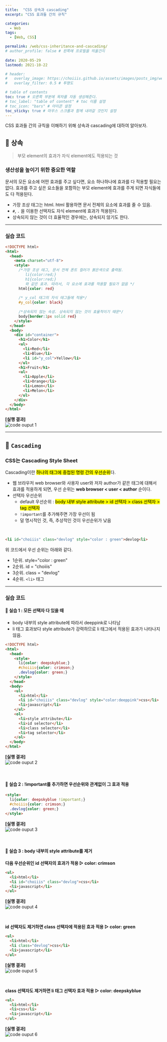 ```yaml
---
title:  "CSS 상속과 cascading"
excerpt: "CSS 효과들 간의 규칙"

categories:
  - Web
tags:
  - [Web, CSS]

permalink: /web/css-inheritance-and-cascading/
# author_profile: false # 왼쪽에 프로필을 띄울건지
 
date: 2020-05-29
lastmod: 2021-10-22

# header:
#   overlay_image: https://choiiis.github.io/assets/images/posts_img/web-5/web-5-2.png
#   overlay_filter: 0.5 # 투명도

# table of contents
toc: true # 오른쪽 부분에 목차를 자동 생성해준다.
# toc_label: "table of content" # toc 이름 설정
# toc_icon: "bars" # 아이콘 설정
toc_sticky: true # 마우스 스크롤과 함께 내려갈 것인지 설정
---
```


CSS 효과들 간의 규칙을 이해하기 위해 상속과 cascading에 대하여 알아보자.

## 🦥 상속

> 부모 element의 효과가 자식 element에도 적용되는 것

### 생산성을 높이기 위한 중요한 역할

문서의 모든 요소에 어떤 효과를 주고 싶다면, 요소 하나하나에 효과를 다 적용할 필요는 없다. 효과를 주고 싶은 요소들을 포함하는 부모 element에 효과를 주게 되면 자식들에도 다 적용된다.

- 가장 조상 태그는 html. html 활용하면 문서 전체의 요소에 효과를 줄 수 있음.
- `#`, `.` 을 이용한 선택자도 자식 element에 효과가 적용된다.
- 상속되지 않는 것이 더 효율적인 경우에는, 상속되지 않기도 한다.

---

### 실습 코드

```html
<!DOCTYPE html>
<html>
  <head>
    <meta charset="utf-8">
    <style>    
      /*가장 조상 태그, 문서 전체 폰트 컬러가 붉은색으로 출력됨.
         li{color:red;}
         h1{color:red;} 
         와 같은 효과. 따라서, 각 요소에 효과를 적용할 필요가 없음 */
      html{color: red}
      
      /* y_col 태그의 자식 태그들에 적용*/
      #y_col{color: black}
      
      /*상속되지 않는 속성. 상속되지 않는 것이 효율적이기 때문*/
      body{border:1px solid red}
    </style>
  </head>
  <body>
    <div id="container">
      <h1>Color</h1>
      <ul>
        <li>Red</li>
        <li>Blue</li>
        <li id="y_col">Yellow</li>
      </ul>
      <h1>Fruit</h1>
      <ul>
        <li>Apple</li>
        <li>Orange</li>
        <li>Lemon</li>
        <li>Melon</li>
      </ul>
    </div>
  </body>
</html>
```

**[실행 결과]**<br>
![code ouput 1](/assets/images/posts_img/web-5/web-5-1.png)

---

## 🦥 `Cascading`

### CSS는 Cascading Style Sheet

Cascading이란 <mark>하나의 태그에 중첩된 명령 간의 우선순위</mark>다.

- 웹 브라우저 web browser와 사용자 user와 저자 author가 같은 태그에 대해서 효과를 적용하게 되면, 우선 순위는 **web browser < user < author** 순이다.
- 선택자 우선순위
  - default 우선순위 : <mark>body 내부 style attribute > id 선택자 > class 선택자 > tag 선택자</mark>
  - `!important`를 추가해주면 가장 우선이 됨
  - 덜 명시적인 것, 즉, 추상적인 것이 우선순위가 낮음

<br>

```html
<li id="choiiis" class="devlog" style="color : green">devlog<li>
```

위 코드에서 우선 순위는 아래와 같다.

- 1순위. style="color : green"
- 2순위. id = "choiiis"
- 3순위. class = "devlog"
- 4순위. `<li>` 태그


---

### 실습 코드

#### 🌴 실습 1 : 모든 선택자 다 있을 때

- body 내부의 style attribute에 따라서 deeppink로 나타남
- li 태그 효과보다 style attribute가 강력하므로 li 태그에서 적용된 효과가 나타나지 않음.

```html
<!DOCTYPE html>
<html>
  <head>
    <style>			
      li{color: deepskyblue;}	
      #choiiis{color: crimson;}
      .devlog{color: green;}
	</style>
  </head>
  <body>
    <ul>
      <li>html</li>
      <li id="choiiis" class="devlog" style="color:deeppink">css</li>
      <li>javascript</li>
    </ul>
    <ol>
      <li>style attribute</li>
      <li>id selector</li>
      <li>class selector</li>
      <li>tag selector</li>
    </ol>
  </body>
</html>
```

**[실행 결과]**<br>
![code ouput 2](/assets/images/posts_img/web-5/web-5-2.png)

<br>

#### 🌴 실습 2 : !important를 추가하면 우선순위와 관계없이 그 효과 적용

```html
<style>			
  li{color: deepskyblue !important;}	   
  #choiiis{color: crimson;} 
  .devlog{color: green;}
</style>
```

**[실행 결과]**<br>
![code ouput 3](/assets/images/posts_img/web-5/web-5-3.png)

<br>

#### 🌴 실습 3 : body 내부의 style attribute를 제거

**다음 우선순위인 id 선택자의 효과가 적용 ▷ color: crimson**

```html
<ul>
  <li>html</li>
  <li id="choiiis" class="devlog">css</li>
  <li>javascript</li>
</ul>
```

**[실행 결과]**<br>
![code ouput 4](/assets/images/posts_img/web-5/web-5-4.png)

<br>

**id 선택자도 제거하면 class 선택자에 적용된 효과 적용 ▷ color: green**

```html
<ul>
  <li>html</li>
  <li class="devlog">css</li>
  <li>javascript</li>
</ul>
```

**[실행 결과]**<br>
![code ouput 5](/assets/images/posts_img/web-5/web-5-5.png)

<br>

**class 선택자도 제거하면 li 태그 선택자 효과 적용 ▷ color: deepskyblue**

```html
<ul>
  <li>html</li>
  <li>css</li>
  <li>javascript</li>
</ul>
```

**[실행 결과]**<br>
![code ouput 6](/assets/images/posts_img/web-5/web-5-6.png)
    
